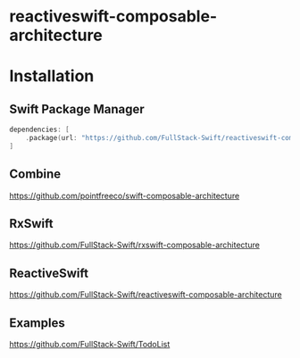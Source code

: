 # reactiveswift-composable-architecture

# Installation

## Swift Package Manager

```swift
dependencies: [
    .package(url: "https://github.com/FullStack-Swift/reactiveswift-composable-architecture", .upToNextMajor(from: "1.0.0"))
]
```

## Combine

https://github.com/pointfreeco/swift-composable-architecture

## RxSwift

https://github.com/FullStack-Swift/rxswift-composable-architecture

## ReactiveSwift

https://github.com/FullStack-Swift/reactiveswift-composable-architecture

## Examples

https://github.com/FullStack-Swift/TodoList

